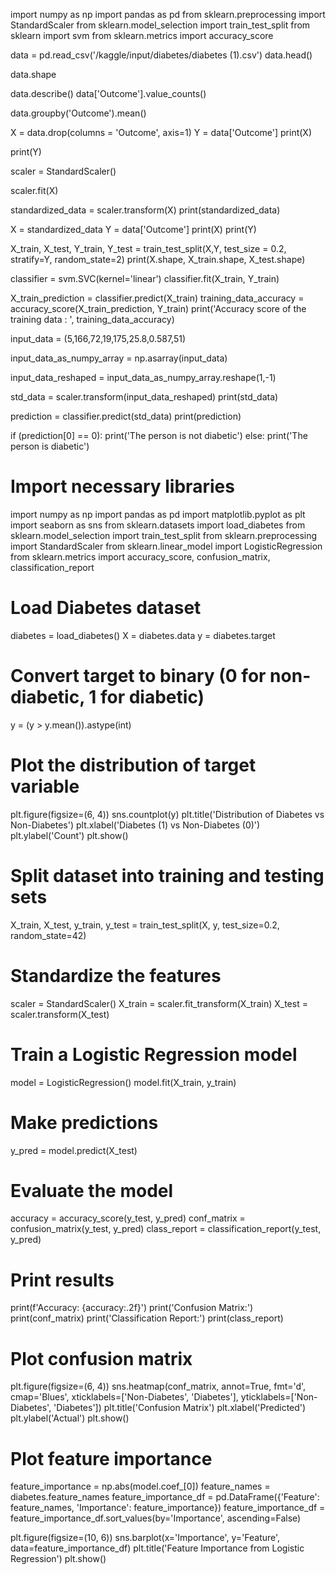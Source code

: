 import numpy as np
import pandas as pd
from sklearn.preprocessing import StandardScaler
from sklearn.model_selection import train_test_split
from sklearn import svm
from sklearn.metrics import accuracy_score

data = pd.read_csv('/kaggle/input/diabetes/diabetes (1).csv')
data.head()

data.shape

data.describe()
data['Outcome'].value_counts()

data.groupby('Outcome').mean()

X = data.drop(columns = 'Outcome', axis=1)
Y = data['Outcome']
print(X)

print(Y)

scaler = StandardScaler()

scaler.fit(X)

standardized_data = scaler.transform(X)
print(standardized_data)

X = standardized_data
Y = data['Outcome']
print(X)
print(Y)

X_train, X_test, Y_train, Y_test = train_test_split(X,Y, test_size = 0.2, stratify=Y, random_state=2)
print(X.shape, X_train.shape, X_test.shape)

classifier = svm.SVC(kernel='linear')
classifier.fit(X_train, Y_train)

X_train_prediction = classifier.predict(X_train)
training_data_accuracy = accuracy_score(X_train_prediction, Y_train)
print('Accuracy score of the training data : ', training_data_accuracy)


input_data = (5,166,72,19,175,25.8,0.587,51)


input_data_as_numpy_array = np.asarray(input_data)


input_data_reshaped = input_data_as_numpy_array.reshape(1,-1)


std_data = scaler.transform(input_data_reshaped)
print(std_data)

prediction = classifier.predict(std_data)
print(prediction)

if (prediction[0] == 0):
  print('The person is not diabetic')
else:
  print('The person is diabetic')



  # Import necessary libraries
import numpy as np
import pandas as pd
import matplotlib.pyplot as plt
import seaborn as sns
from sklearn.datasets import load_diabetes
from sklearn.model_selection import train_test_split
from sklearn.preprocessing import StandardScaler
from sklearn.linear_model import LogisticRegression
from sklearn.metrics import accuracy_score, confusion_matrix, classification_report

# Load Diabetes dataset
diabetes = load_diabetes()
X = diabetes.data
y = diabetes.target

# Convert target to binary (0 for non-diabetic, 1 for diabetic)
y = (y > y.mean()).astype(int)

# Plot the distribution of target variable
plt.figure(figsize=(6, 4))
sns.countplot(y)
plt.title('Distribution of Diabetes vs Non-Diabetes')
plt.xlabel('Diabetes (1) vs Non-Diabetes (0)')
plt.ylabel('Count')
plt.show()

# Split dataset into training and testing sets
X_train, X_test, y_train, y_test = train_test_split(X, y, test_size=0.2, random_state=42)

# Standardize the features
scaler = StandardScaler()
X_train = scaler.fit_transform(X_train)
X_test = scaler.transform(X_test)

# Train a Logistic Regression model
model = LogisticRegression()
model.fit(X_train, y_train)

# Make predictions
y_pred = model.predict(X_test)

# Evaluate the model
accuracy = accuracy_score(y_test, y_pred)
conf_matrix = confusion_matrix(y_test, y_pred)
class_report = classification_report(y_test, y_pred)

# Print results
print(f'Accuracy: {accuracy:.2f}')
print('Confusion Matrix:')
print(conf_matrix)
print('Classification Report:')
print(class_report)

# Plot confusion matrix
plt.figure(figsize=(6, 4))
sns.heatmap(conf_matrix, annot=True, fmt='d', cmap='Blues', xticklabels=['Non-Diabetes', 'Diabetes'], yticklabels=['Non-Diabetes', 'Diabetes'])
plt.title('Confusion Matrix')
plt.xlabel('Predicted')
plt.ylabel('Actual')
plt.show()

# Plot feature importance
feature_importance = np.abs(model.coef_[0])
feature_names = diabetes.feature_names
feature_importance_df = pd.DataFrame({'Feature': feature_names, 'Importance': feature_importance})
feature_importance_df = feature_importance_df.sort_values(by='Importance', ascending=False)

plt.figure(figsize=(10, 6))
sns.barplot(x='Importance', y='Feature', data=feature_importance_df)
plt.title('Feature Importance from Logistic Regression')
plt.show()
